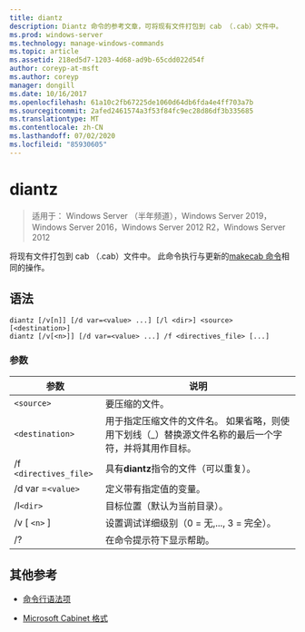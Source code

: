 ```yaml
---
title: diantz
description: Diantz 命令的参考文章，可将现有文件打包到 cab （.cab）文件中。
ms.prod: windows-server
ms.technology: manage-windows-commands
ms.topic: article
ms.assetid: 218ed5d7-1203-4d68-ad9b-65cdd022d54f
author: coreyp-at-msft
ms.author: coreyp
manager: dongill
ms.date: 10/16/2017
ms.openlocfilehash: 61a10c2fb67225de1060d64db6fda4e4ff703a7b
ms.sourcegitcommit: 2afed2461574a3f53f84fc9ec28d86df3b335685
ms.translationtype: MT
ms.contentlocale: zh-CN
ms.lasthandoff: 07/02/2020
ms.locfileid: "85930605"
---
```

# <a name="diantz"></a>diantz

> 适用于： Windows Server （半年频道），Windows Server 2019，Windows Server 2016，Windows Server 2012 R2，Windows Server 2012

将现有文件打包到 cab （.cab）文件中。 此命令执行与更新的[makecab 命令](makecab.md)相同的操作。

## <a name="syntax"></a>语法

```
diantz [/v[n]] [/d var=<value> ...] [/l <dir>] <source> [<destination>]
diantz [/v[<n>]] [/d var=<value> ...] /f <directives_file> [...]
```

### <a name="parameters"></a>参数

| 参数 | 说明 |
| --------- | ----------- |
| `<source>` | 要压缩的文件。 |
| `<destination>` | 用于指定压缩文件的文件名。 如果省略，则使用下划线（_）替换源文件名称的最后一个字符，并将其用作目标。 |
| /f `<directives_file>` | 具有**diantz**指令的文件（可以重复）。 |
| /d var =`<value>` | 定义带有指定值的变量。 |
| /l`<dir>` | 目标位置（默认为当前目录）。 |
| /v [ `<n>` ] | 设置调试详细级别（0 = 无,..., 3 = 完全）。 |
| /? | 在命令提示符下显示帮助。 |

## <a name="additional-references"></a>其他参考

- [命令行语法项](command-line-syntax-key.md)

- [Microsoft Cabinet 格式](https://docs.microsoft.com/previous-versions/bb417343(v=msdn.10))
